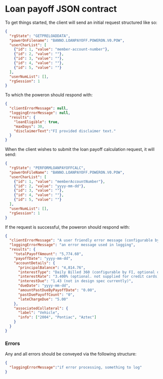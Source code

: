 # Loan payoff JSON contract
To get things started, the client will send an initial request structured like so:
```json
{
  "rgState": "GETPRELOADDATA",
  "powerOnFilename": "BANNO.LOANPAYOFF.POWERON.V0.POW",
  "userCharList": [
    {"id": 1, "value": "member-account-number"},
    {"id": 2, "value": ""},
    {"id": 3, "value": ""},
    {"id": 4, "value": ""},
    {"id": 5, "value": ""}
  ],
  "userNumList": [],
  "rgSession": 1
}
```
To which the poweron should respond with:
```json
{
  "clientErrorMessage": null,
  "loggingErrorMessage": null,
  "results": {
    "loanEligible": true,
    "maxDays": 30,
    "disclaimerText":"FI provided disclaimer text."
  }
}
```
When the client wishes to submit the loan payoff calculation request, it will send:
```json
{
  "rgState": "PERFORMLOANPAYOFFCALC",
  "powerOnFileName": "BANNO.LOANPAYOFF.POWERON.V0.POW",
  "userCharList": [
    {"id": 1, "value": "memberAccountNumber"},
    {"id": 2, "value": "yyyy-mm-dd"},
    {"id": 3, "value": ""},
    {"id": 4, "value": ""},
    {"id": 5, "value": ""}
  ],
  "userNumList": [],
  "rgSession": 1
}
```
If the request is successful, the poweron should respond with:
```json
{
  "clientErrorMessage": "A user friendly error message (configurable by FI)",
  "loggingErrorMessage": "an error message used in logging",
  "results": {
    "totalPayoffAmount": "5,774.60",
    "payoffDate": "yyyy-mm-dd",
    "accountDetails": {
      "principalBalance": "4,814.76",
      "interestType": "Daily Billed 360 (configurable by FI, optional display, maybe remove completely)",
      "interestRate": "3.400% (optional. not supplied for credit cards)",
      "interestDue": "1.43 (not in design spec currently)",
      "dueDate": "yyyy-mm-dd",
      "amountPastDueByPayoffDate": "0.00",
      "pastDuePayoffCount": "0",
      "lateChargeDue": "5.00"
    },
    "associatedCollateral": {
      "label": "Vehicle",
      "info": ["2004", "Pontiac", "Aztec"]
    }
  }
}
```
### Errors
Any and all errors should be conveyed via the following structure:
```json
{
  "loggingErrorMessage":"if error processing, something to log"
}
```

